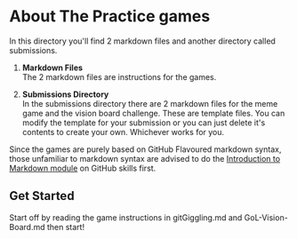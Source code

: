 # About The Practice games

In this directory you'll find 2 markdown files and another directory called submissions. 
1. **Markdown Files**   
The 2 markdown files are instructions for the games.   

1. **Submissions Directory**   
In the submissions directory there are 2 markdown files for the meme game and the vision board challenge. These are template files. You can modify the template for your submission or you can just delete it's contents to create your own. Whichever works for you.

Since the games are purely based on GitHub Flavoured markdown syntax, those unfamiliar to markdown syntax are advised to do the [Introduction to Markdown module](https://github.com/skills/communicate-using-markdown) on GitHub skills first.

## Get Started
Start off by reading the game instructions in gitGiggling.md and GoL-Vision-Board.md then start!
